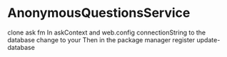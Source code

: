 # AnonymousQuestionsService
clone ask fm
In askContext and web.config connectionString to the database change to your
Then in the package manager register update-database
